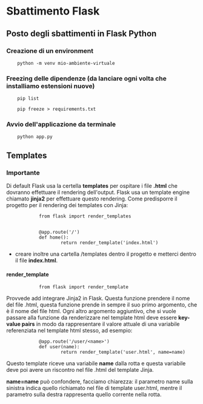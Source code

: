 # Sbattimento Flask

## Posto degli sbattimenti in Flask Python

### Creazione di un environment

        python -m venv mio-ambiente-virtuale

### Freezing delle dipendenze (da lanciare ogni volta che installiamo estensioni nuove)

        pip list

        pip freeze > requirements.txt

### Avvio dell'applicazione da terminale

        python app.py

## Templates

### Importante

Di default Flask usa la certella **templates** per ospitare i file **.html** che dovranno effettuare il rendering dell'output. Flask usa un template engine chiamato **jinja2** per effettuare questo rendering. Come predisporre il progetto per il rendering dei templates con Jinja:

                from flask import render_templates


                @app.route('/')
                def home():
                        return render_template('index.html')

- creare inoltre una cartella /templates dentro il progetto e metterci dentro il file **index.html**.

#### render_template

                from flask import render_template

Provvede add integrare Jinja2 in Flask. Questa funzione prendere il nome del file .html, questa funzione prende in sempre il suo primo argomento, che è il nome del file html. Ogni altro argomento aggiuntivo, che si vuole passare alla funzione da renderizzare nel template html deve essere **key-value pairs** in modo da rappresentare il valore attuale di una variabile referenziata nel template html stesso, ad esempio:

                @app.route('/user/<name>')
                def user(name):
                        return render_template('user.html', name=name)

Questo template riceve una variabile **name** dalla rotta e questa variabile deve poi avere un riscontro nel file .html del template Jinja.

**name=name** può confondere, facciamo chiarezza: il parametro name sulla sinistra indica quello richiamato nel file di template user.html, mentre il parametro sulla destra rappresenta quello corrente nella rotta.
